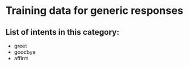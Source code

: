 # Training data for generic responses

## List of intents in this category:

* greet
* goodbye
* affirm

